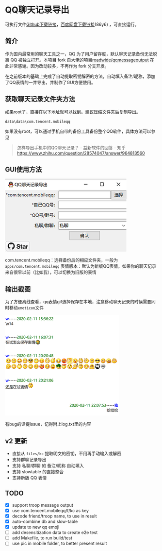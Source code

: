 # QQ聊天记录导出

可执行文件[Github下载链接](https://github.com/Yiyiyimu/QQ_History_Backup/releases/download/v2.1/QQ_History_Backup-v2.1.zip)，[百度网盘下载链接](https://pan.baidu.com/s/1zp3Cg724B-Z65eJjGuKHVQ)(86y6) ，可直接运行。

## 简介

作为国内最常用的聊天工具之一，QQ 为了用户留存度，默认聊天记录备份无法脱离 QQ 被独立打开。本项目 fork 自大佬的项目[roadwide/qqmessageoutput](https://github.com/roadwide/qqmessageoutput) 在此非常感谢。因为改动较多，不再作为 fork 分支开发。

在之前版本的基础上完成了自动提取密钥解密的方法，自动填入备注/昵称，添加了QQ表情的一并导出，并制作了GUI方便使用。

## 获取聊天记录文件夹方法

如果root了，直接在以下地址就可以找到。建议压缩文件夹后复制导出。

```
data\data\com.tencent.mobileqq
```

如果没有root，可以通过手机自带的备份工具备份整个QQ软件，具体方法可以参见

> 怎样导出手机中的QQ聊天记录？ - 益新软件的回答 - 知乎
> https://www.zhihu.com/question/28574047/answer/964813560

## GUI使用方法

![GUI_image](./img/GUI.png)

com.tencent.mobileqq：选择备份后的相应文件夹，一般为`apps/com.tencent.mobileqq`
表情版本：默认为新版QQ表情。如果你的聊天记录来自很早以前（比如我），可以切换为旧版的表情

## 输出截图

为了方便离线查看，qq表情gif选择保存在本地，注意移动聊天记录的时候需要同时移动`emoticon`文件

![screenshot](./img/screenshot.png)

有bug的话提issue，记得附上log.txt里的内容

## v2 更新
- 直接从 `files/kc` 提取明文的密钥，不用再手动输入或解密
- 支持群聊记录导出
- 支持 私聊/群聊 的 备注/昵称 自动填入
- 支持 slowtable 的直接整合
- 支持新版 QQ 表情

## TODO
- [x] support troop message output
- [x] use com.tencent.mobileqq/f/kc as key
- [x] decode friend/troop name, to use in result
- [x] auto-combine db and slow-table
- [x] update to new qq emoji
- [ ] add desensitization data to create e2e test
- [ ] add Makefile, to run build/test
- [ ] use pic in mobile folder, to better present result
